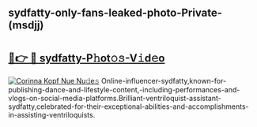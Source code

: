 ## sydfatty-only-fans​-leaked-photo​-Private-(msdjj)


# <h2><a href="https://mediaupload.pro?title=sydfatty&ref=git">🔗👉 🔴 sydfatty-P𝚑ot𝚘𝚜-V𝚒d𝚎o</a></h2>

[![Corinna Kopf Nue Nu𝚍e𝚜](https://i.imgur.com/0qMVB7G.gif)](https://mediaupload.pro?title=sydfatty&ref=git)
Online-influencer-sydfatty,known-for-publishing-dance-and-lifestyle-content,-including-performances-and-vlogs-on-social-media-platforms.Brilliant-ventriloquist-assistant-sydfatty,celebrated-for-their-exceptional-abilities-and-accomplishments-in-assisting-ventriloquists.  